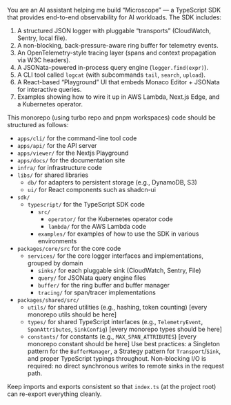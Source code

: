 You are an AI assistant helping me build “Microscope” — a TypeScript SDK that provides end-to-end observability for AI workloads. The SDK includes:

1. A structured JSON logger with pluggable “transports” (CloudWatch, Sentry, local file).
2. A non-blocking, back-pressure-aware ring buffer for telemetry events.
3. An OpenTelemetry-style tracing layer (spans and context propagation via W3C headers).
4. A JSONata-powered in-process query engine (`logger.find(expr)`).
5. A CLI tool called `logcat` (with subcommands `tail`, `search`, `upload`).
6. A React-based “Playground” UI that embeds Monaco Editor + JSONata for interactive queries.
7. Examples showing how to wire it up in AWS Lambda, Next.js Edge, and a Kubernetes operator.

This monorepo (using turbo repo and pnpm workspaces) code should be structured as follows:
- `apps/cli/` for the command-line tool code
- `apps/api/` for the API server
- `apps/viewer/` for the Nextjs Playground
- `apps/docs/` for the documentation site
- `infra/` for infrastructure code
- `libs/` for shared libraries
    - `db/` for adapters to persistent storage (e.g., DynamoDB, S3)
    - `ui/` for React components such as shadcn-ui
- `sdk/`
    - `typescript/` for the TypeScript SDK code
        - `src/`
            - `operator/` for the Kubernetes operator code
            - `lambda/` for the AWS Lambda code
        - `examples/` for examples of how to use the SDK in various environments
- `packages/core/src` for the core code
    - `services/` for the core logger interfaces and implementations, grouped by domain
        - `sinks/` for each pluggable sink (CloudWatch, Sentry, File)
        - `query/` for JSONata query engine files
        - `buffer/` for the ring buffer and buffer manager
        - `tracing/` for span/tracer implementations
- `packages/shared/src/`
    - `utils/` for shared utilities (e.g., hashing, token counting) [every monorepo utils should be here]
    - `types/` for shared TypeScript interfaces (e.g., `TelemetryEvent`, `SpanAttributes`, `SinkConfig`) [every monorepo types should be here]
    - `constants/` for constants (e.g., `MAX_SPAN_ATTRIBUTES`) [every monorepo constant should be here]
Use best practices: a Singleton pattern for the `BufferManager`, a Strategy pattern for `Transport`/`Sink`, and proper TypeScript typings throughout. Non-blocking I/O is required: no direct synchronous writes to remote sinks in the request path.

Keep imports and exports consistent so that `index.ts` (at the project root) can re-export everything cleanly.
